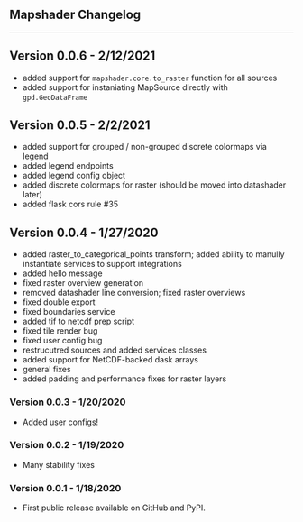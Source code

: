## Mapshader Changelog
-----------

## Version 0.0.6 - 2/12/2021
- added support for `mapshader.core.to_raster` function for all sources
- added support for instaniating MapSource directly with `gpd.GeoDataFrame`

## Version 0.0.5 - 2/2/2021
- added support for grouped / non-grouped discrete colormaps via legend
- added legend endpoints
- added legend config object
- added discrete colormaps for raster (should be moved into datashader later)
- added flask cors rule #35

## Version 0.0.4 - 1/27/2020
- added raster_to_categorical_points transform; added ability to manully instantiate services to support integrations
- added hello message
- fixed raster overview generation
- removed datashader line conversion; fixed raster overviews
- fixed double export
- fixed boundaries service
- added tif to netcdf prep script
- fixed tile render bug
- fixed user config bug
- restrucutred sources and added services classes
- added support for NetCDF-backed dask arrays
- general fixes
- added padding and performance fixes for raster layers

### Version 0.0.3 - 1/20/2020
- Added user configs!

### Version 0.0.2 - 1/19/2020
- Many stability fixes

### Version 0.0.1 - 1/18/2020
- First public release available on GitHub and PyPI.
